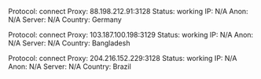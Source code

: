 Protocol: connect
Proxy: 88.198.212.91:3128
Status: working
IP: N/A
Anon: N/A
Server: N/A
Country: Germany

Protocol: connect
Proxy: 103.187.100.198:3129
Status: working
IP: N/A
Anon: N/A
Server: N/A
Country: Bangladesh

Protocol: connect
Proxy: 204.216.152.229:3128
Status: working
IP: N/A
Anon: N/A
Server: N/A
Country: Brazil

